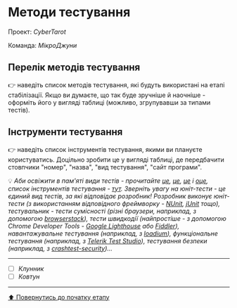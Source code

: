 # Методи тестування

Проект: *CyberTarot*

Команда: *МікроДжуни*

## Перелік методів тестування 

:point_right: наведіть список методів тестування, які будуть використані на етапі стабілізації. Якщо ви думаєте, що так буде зручніше й наочніше - оформіть його у вигляді таблиці (можливо, згрупувавши за типами тестів).

## Інструменти тестування

:point_right: наведіть список інструментів тестування, якими ви плануєте користуватись. Доцільно зробити це у вигляді таблиці, де передбачити стовпчики "номер", "назва", "вид тестування", "сайт програми".

:bulb: *Аби освіжити в пам'яті *види тестів* - прочитайте [це](https://qagroup.com.ua/publications/vydy-testuvannya-ta-vidminnosti-mizh-nymy/), [це](https://sqa.lviv.ua/yaki-ye-typy-testuvannya), [це](https://uk.wikipedia.org/wiki/%D0%A2%D0%B5%D1%81%D1%82%D1%83%D0%B2%D0%B0%D0%BD%D0%BD%D1%8F_%D0%BF%D1%80%D0%BE%D0%B3%D1%80%D0%B0%D0%BC%D0%BD%D0%BE%D0%B3%D0%BE_%D0%B7%D0%B0%D0%B1%D0%B5%D0%B7%D0%BF%D0%B5%D1%87%D0%B5%D0%BD%D0%BD%D1%8F) і [оце](https://www.softwaretestinghelp.com/types-of-software-testing/), cписок *інструментів тестування* - [тут](https://www.guru99.com/testing-tools.html). Зверніть увагу на *юніт-тести* - це єдиний вид тестів, за які відповідає розробник! Розробник виконує юніт-тести (з використанням відповідного фреймворку - [NUnit](https://nunit.org/), [jUnit](https://junit.org/junit5/) тощо), тестувальник - тести сумісності (різні браузери, наприклад, з  допомогою [browserstack](https://www.browserstack.com/)), тести швидкодії (найпростіше - з допомогою Chrome Developer Tools - [Google Lighthouse](https://developers.google.com/web/tools/lighthouse) або [Fiddler](https://www.telerik.com/fiddler)), навантажувальне тестування (наприклад, з [loadium](https://loadium.com/)), функціональне тестування (наприклад, з [Telerik Test Studio](https://www.telerik.com/teststudio)), тестування безпеки (наприклад, з [crashtest-security](https://crashtest-security.com/))...*

---

- [ ] *Клунник*
- [ ] *Ковтун*

---
[:arrow_up: Повернутись до початку етапу](/docs/2.Planning/README.md)
